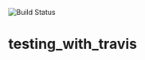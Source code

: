 ![Build Status](https://travis-ci.org/anandashish456/testing_with_travis.svg?branch=master)

# testing_with_travis
